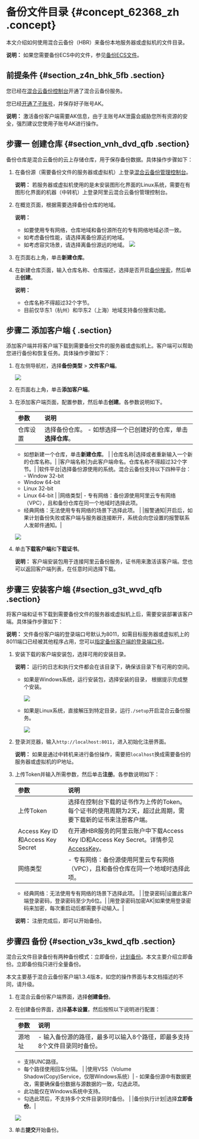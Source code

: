 # 备份文件目录 {#concept_62368_zh .concept}

本文介绍如何使用混合云备份（HBR）来备份本地服务器或虚拟机的文件目录。

**说明：** 如果您需要备份ECS中的文件，参见[备份ECS文件](intl.zh-CN/快速入门/备份ECS文件.md)。

## 前提条件 {#section_z4n_bhk_5fb .section}

您已经在[混合云备份控制台](https://hbr.console.aliyun.com)开通了混合云备份服务。

您已经[开通了子账号](../../../../intl.zh-CN/最佳实践/用户权限管理.md)，并保存好子账号AK。

**说明：** 激活备份客户端需要AK信息，由于主账号AK泄露会威胁您所有资源的安全，强烈建议您使用子账号AK进行操作。

## 步骤一 创建仓库 {#section_vnh_dvd_qfb .section}

备份仓库是混合云备份的云上存储仓库，用于保存备份数据。具体操作步骤如下：

1.  在备份源（需要备份文件的服务器或虚拟机）上登录[混合云备份管理控制台](https://hbr.console.aliyun.com)。

    **说明：** 若服务器或虚拟机使用的是未安装图形化界面的Linux系统，需要在有图形化界面的机器（中转机）上登录阿里云混合云备份管理控制台。

2.  在概览页面，根据需要选择备份仓库的地域。

    **说明：** 

    -   如要使用专有网络，仓库地域和备份源所在的专有网络地域必须一致。
    -   如考虑备份性能，请选择离备份源近的地域。
    -   如考虑容灾场景，请选择离备份源远的地域。
    ![](http://static-aliyun-doc.oss-cn-hangzhou.aliyuncs.com/assets/img/40337/154460480221115_zh-CN.png)

3.  在页面右上角，单击**新建仓库**。
4.  在新建仓库页面，输入仓库名称、仓库描述，选择是否开启[备份搜索](../../../../intl.zh-CN/用户指南/文件备份/备份搜索.md)，然后单击**创建**。

    **说明：** 

    -   仓库名称不得超过32个字节。
    -   目前仅华东1（杭州）和华东2（上海）地域支持备份搜索功能。

## 步骤二 添加客户端 { .section}

添加客户端并将客户端下载到需要备份文件的服务器或虚拟机上。客户端可以帮助您进行备份和恢复任务。具体操作步骤如下：

1.  在左侧导航栏，选择**备份类型** \> **文件客户端**。

    ![](http://static-aliyun-doc.oss-cn-hangzhou.aliyuncs.com/assets/img/40337/154460480221116_zh-CN.png)

2.  在页面右上角，单击**添加客户端**。
3.  在添加客户端页面，配置参数，然后单击**创建**。各参数说明如下。

    |参数|说明|
    |:-|:-|
    |仓库设置|选择备份仓库。     -   如想选择一个已创建好的仓库，单击**选择仓库**。
    -   如想新建一个仓库，单击**新建仓库**。
 |
    |仓库名称|选择或者重新输入一个新的仓库名称。|
    |客户端名称|为此客户端命名。仓库名称不得超过32个字节。|
    |软件平台|选择备份源使用的系统。混合云备份支持以下四种平台：     -   Window 32-bit
    -   Window 64-bit
    -   Linux 32-bit
    -   Linux 64-bit
 |
    |网络类型|     -   专有网络：备份源使用阿里云专有网络（VPC），且和备份仓库在同一个地域时选择此项。
    -   经典网络：无法使用专有网络的场景下选择此项。
 |
    |报警通知|开启后，如果计划备份失败或客户端与服务器连接断开，系统会向您设置的报警联系人发邮件通知。|

    ![](http://static-aliyun-doc.oss-cn-hangzhou.aliyuncs.com/assets/img/40337/154460480221117_zh-CN.png)

4.  单击**下载客户端**和**下载证书**。

    **说明：** 客户端安装包用于连接阿里云备份服务，证书用来激活该客户端。您也可以返回客户端列表，在任意时间选择下载。


## 步骤三 安装客户端 {#section_g3t_wvd_qfb .section}

将客户端和证书下载到需要备份文件的服务器或虚拟机上后，需要安装部署该客户端。具体操作步骤如下：

**说明：** 文件备份客户端的登录端口号默认为8011，如需目标服务器或虚拟机上的8011端口已经被其他程序占用，您可以[指定备份客户端的登录端口号](../../../../intl.zh-CN/常见问题/如何修改文件备份客户端的登录端口？.md)。

1.  安装下载的客户端安装包，选择可用的安装目录。

    **说明：** 运行的日志和执行文件都会在该目录下，确保该目录下有可用的空间。

    -   如果是Windows系统，运行安装包，选择安装的目录， 根据提示完成整个安装。

        ![](http://static-aliyun-doc.oss-cn-hangzhou.aliyuncs.com/assets/img/40337/154460480221118_zh-CN.png)

    -   如果是Linux系统，直接解压到特定目录，运行`./setup`开启混合云备份服务。

        ![](http://static-aliyun-doc.oss-cn-hangzhou.aliyuncs.com/assets/img/40337/154460480221119_zh-CN.png)

2.  登录浏览器，输入`http://localhost:8011`，进入初始化注册界面。

    **说明：** 如果是通过中转机来进行备份操作，需要把`localhost`换成需要备份的服务器或虚拟机的IP地址。

3.  上传Token并输入所需参数，然后单击**注册**。各参数说明如下：

    |参数|说明|
    |:-|:-|
    |上传Token|选择在控制台下载的证书作为上传的Token。每个证书的使用周期为2天，超过此周期，需要下载新的证书来注册客户端。|
    |Access Key ID和Access Key Secret|在开通HBR服务的阿里云账户中下载Access Key ID和Access Key Secret。详情参见[AccessKey](../../../../intl.zh-CN/常见问题/RAM用户如何获取AccessKey.md)。|
    |网络类型|     -   专有网络：备份源使用阿里云专有网络（VPC），且和备份仓库在同一个地域时选择此项。
    -   经典网络：无法使用专有网络的场景下选择此项。
 |
    |登录密码|设置此客户端登录密码，登录密码至少为6位。|
    |用登录密码加密AK|如果使用登录密码来加密，每次重启动后都需要手动输入。|

    **说明：** 注册完成后，即可以开始备份。


## 步骤四 备份 {#section_v3s_kwd_qfb .section}

混合云文件目录备份有两种备份模式：立即备份，[计划备份](../../../../intl.zh-CN/用户指南/文件备份/创建计划备份.md)。本文主要介绍立即备份。立即备份指只进行全量备份。

本文主要基于混合云备份客户端1.3.4版本，如您的操作界面与本文档描述的不同，请升级。

1.  在混合云备份客户端界面，选择**创建备份**。
2.  在创建备份界面，选择**基本设置**，然后按照以下说明进行配置：

    |参数|说明|
    |:-|:-|
    |源地址|     -   输入备份源的路径，最多可以输入8个路径，即最多支持8个文件目录同时备份。
    -   支持UNC路径。
    -   每个路径使用回车分隔。
 |
    |使用VSS（Volume Shadow\(Copy\)Service，仅限Windows系统）|     -   如果备份源中有数据更改，需要确保备份数据与源数据的一致，勾选此项。
    -   此功能仅在Windows系统中支持。
    -   勾选此项后，不支持多个文件目录同时备份。
 |
    |备份执行计划|选择**立即备份**。|

    ![](http://static-aliyun-doc.oss-cn-hangzhou.aliyuncs.com/assets/img/40337/154460480221121_zh-CN.png)

3.  单击**提交**开始备份。

